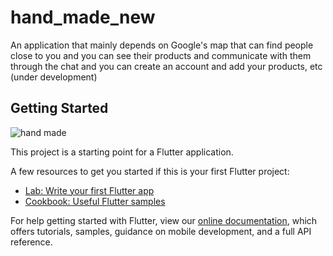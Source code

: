 # hand_made_new

 An application that mainly depends on Google's map that can find people close to you and you can see their products and communicate with them through the chat and you    can create an account and add your products, etc (under development)

## Getting Started


![hand made](https://user-images.githubusercontent.com/70256509/160486532-c755cb6c-7ff4-4c92-88c8-741f998a0979.png)

This project is a starting point for a Flutter application.

A few resources to get you started if this is your first Flutter project:

- [Lab: Write your first Flutter app](https://flutter.dev/docs/get-started/codelab)
- [Cookbook: Useful Flutter samples](https://flutter.dev/docs/cookbook)

For help getting started with Flutter, view our
[online documentation](https://flutter.dev/docs), which offers tutorials,
samples, guidance on mobile development, and a full API reference.
